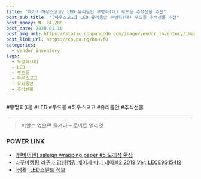 ```yaml
--- 
title: "특가! 하우스고고/ LED 유리돔안 무명화(대) 무드등 추석선물 추천" 
post_sub_title: "[하우스고고] LED 유리돔안 무명화(대) 무드등 추석선물 추천" 
post_money: ₩. 24,200 
post_date: 2020.01.30 
post_img_url: https://static.coupangcdn.com/image/vendor_inventory/images/2018/09/10/14/9/b2b54d63-c17a-4fce-b7de-f2751d07610d.jpg 
post_link_url: https://coupa.ng/bnHVfO 
categories: 
  - vendor_inventory 
tags: 
  - 무명화(대) 
  - LED 
  - 무드등 
  - 하우스고고 
  - 유리돔안 
  - 추석선물 
--- 
```

  #무명화(대) #LED #무드등 #하우스고고 #유리돔안 #추석선물 
<hr> 

> 피할수 없으면 즐겨라 – 로버트 엘리엇 


### POWER LINK

* <a href="https://blog.naver.com/fasyy4321/221787751703" target="_blank">[텐바이텐] saleign wrapping paper #5 모래성 환상</a>
* <a href="https://blog.naver.com/santokki14/221784910016" target="_blank">라푸마캠핑 라푸마 감성캠핑 베이지 미니 테이블2 2019 Ver. LECE9G154I2</a>
* <a href="https://blog.naver.com/sakai111/221762617670" target="_blank"> [생활] LED스텐드 정보 </a>
